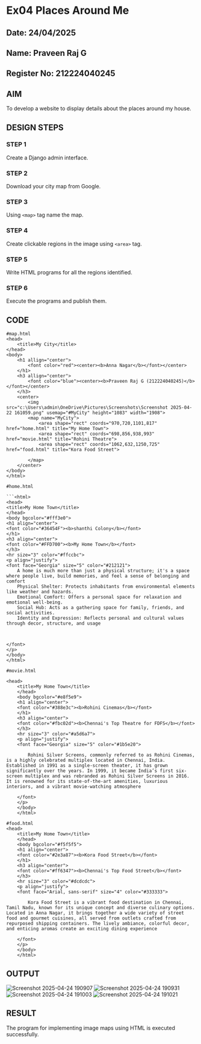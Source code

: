 # Ex04 Places Around Me
## Date: 24/04/2025
## Name: Praveen Raj G
## Register No: 212224040245

## AIM
To develop a website to display details about the places around my house.

## DESIGN STEPS

### STEP 1
Create a Django admin interface.

### STEP 2
Download your city map from Google.

### STEP 3
Using ```<map>``` tag name the map.

### STEP 4
Create clickable regions in the image using ```<area>``` tag.

### STEP 5
Write HTML programs for all the regions identified.

### STEP 6
Execute the programs and publish them.

## CODE
```
#map.html
<head>
    <title>My City</title>
</head>
<body>
    <h1 allign="center">
        <font color="red"><center><b>Anna Nagar</b></font></center>
    </h1>
    <h3 allign="center">
        <font color="blue"><center><b>Praveen Raj G (212224040245)</b></font></center>
    </h3>
    <center>
        <img src="c:\Users\admin\OneDrive\Pictures\Screenshots\Screenshot 2025-04-22 161059.png" usemap="#MyCity" height="1083" width="1908">
        <map name="MyCity">
            <area shape="rect" coords="970,720,1101,817" href="home.html" title="My Home Town">
            <area shape="rect" coords="698,856,938,993" href="movie.html" title="Rohini Theatre">
            <area shape="rect" coords="1062,632,1250,725" href="food.html" title="Kora Food Street">
            
        </map>
    </center>
</body>
</html>

#home.html

```<html>
<head>
<title>My Home Town</title>
</head>
<body bgcolor="#fff3e0">
<h1 align="center">
<font color="#36454F"><b>shanthi Colony</b></font>
</h1>
<h3 align="center">
<font color="#FFD700"><b>My Home Town</b></font>
</h3>
<hr size="3" color="#ffccbc">
<p align="justify">
<font face="Georgia" size="5" color="#212121">
    A home is much more than just a physical structure; it's a space where people live, build memories, and feel a sense of belonging and comfort
    Physical Shelter: Protects inhabitants from environmental elements like weather and hazards.
    Emotional Comfort: Offers a personal space for relaxation and emotional well-being.
    Social Hub: Acts as a gathering space for family, friends, and social activities.
    Identity and Expression: Reflects personal and cultural values through decor, structure, and usage



</font>
</p>
</body>
</html>

#movie.html 

<head>
    <title>My Home Town</title>
    </head>
    <body bgcolor="#e8f5e9">
    <h1 align="center">
    <font color="#388e3c"><b>Rohini Cinemas</b></font>
    </h1>
    <h3 align="center">
    <font color="#fbc02d"><b>Chennai's Top Theatre for FDFS</b></font>
    </h3>
    <hr size="3" color="#a5d6a7">
    <p align="justify">
    <font face="Georgia" size="5" color="#1b5e20">
    
        Rohini Silver Screens, commonly referred to as Rohini Cinemas, is a highly celebrated multiplex located in Chennai, India. Established in 1991 as a single-screen theater, it has grown significantly over the years. In 1999, it became India’s first six-screen multiplex and was rebranded as Rohini Silver Screens in 2016. It is renowned for its state-of-the-art amenities, luxurious interiors, and a vibrant movie-watching atmosphere
    
    </font>
    </p>
    </body>
    </html>

#food.html 
<head>
    <title>My Home Town</title>
    </head>
    <body bgcolor="#f5f5f5">
    <h1 align="center">
    <font color="#2e3a87"><b>Kora Food Street</b></font>
    </h1>
    <h3 align="center">
    <font color="#ff6347"><b>Chennai's Top Food Street</b></font>
    </h3>
    <hr size="3" color="#dcdcdc">
    <p align="justify">
    <font face="Arial, sans-serif" size="4" color="#333333">
    
        Kora Food Street is a vibrant food destination in Chennai, Tamil Nadu, known for its unique concept and diverse culinary options. Located in Anna Nagar, it brings together a wide variety of street food and gourmet cuisines, all served from outlets crafted from repurposed shipping containers. The lively ambiance, colorful decor, and enticing aromas create an exciting dining experience
    
    </font>
    </p>
    </body>
    </html>
```



## OUTPUT

![Screenshot 2025-04-24 190907](https://github.com/user-attachments/assets/d3753ccd-28b2-44ef-afcf-29b34907a353)
![Screenshot 2025-04-24 190931](https://github.com/user-attachments/assets/6e8f9d4a-d275-4945-ba77-7c1d273e531b)
![Screenshot 2025-04-24 191003](https://github.com/user-attachments/assets/dda8d5c7-6a9d-4a11-b6f8-b560132ae65a)
![Screenshot 2025-04-24 191021](https://github.com/user-attachments/assets/f1c87674-747a-4f6f-964e-4a0ba21946df)


## RESULT
The program for implementing image maps using HTML is executed successfully.

